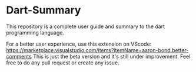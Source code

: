# Dart-Summary
This repository is a complete user guide and summary to the dart programming language. 

For a better user experience, use this extension on VScode: https://marketplace.visualstudio.com/items?itemName=aaron-bond.better-comments
This is just the beta version and it's still under improvement. 
Feel free to do any pull request or create any issue.
